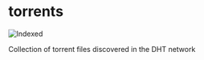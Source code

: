 torrents 
========
![Indexed](https://img.shields.io/badge/indexed-204092-blue)

Collection of torrent files discovered in the DHT network
